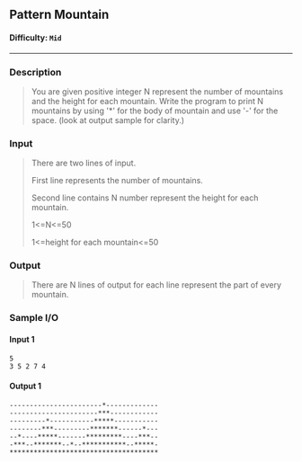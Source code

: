 ## Pattern Mountain     

#### Difficulty: `Mid`

- - -

### Description

> You are given positive integer N represent the number of mountains and the height for each mountain. Write the program to print N mountains by using '*' for the body of mountain and use '-' for the space. (look at output sample for clarity.) 

### Input

>There are two lines of input.
>
>First line represents the number of mountains.
>
>Second line contains N number represent the height for each mountain.
>
>1<=N<=50
>
>1<=height for each mountain<=50

### Output

> There are N lines of output for each line represent the part of every mountain. 

### Sample I/O

#### Input 1

```
5
3 5 2 7 4
```

#### Output 1

```
-----------------------*-------------
----------------------***------------
---------*-----------*****-----------
--------***---------*******------*---
--*----*****-------*********----***--
-***--*******--*--***********--*****-
*************************************
```
